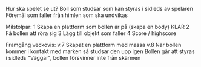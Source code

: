 Hur ska spelet se ut?
    Boll som studsar som kan styras i sidleds av spelaren
    Föremål som faller från himlen som ska undvikas

Milstolpar:
1 Skapa en plattform som bollen är på (skapa en body)       KLAR
2 Få bollen att röra sig
3 Lägg till objekt som faller
4 Score / highscore

Framgång veckovis:
v.7 Skapat en plattform med massa
v.8 När bollen kommer i kontakt med marken så studsar den upp igen
    Bollen går att styras i sidleds
    "Väggar", bollen försvinner inte från skärmen